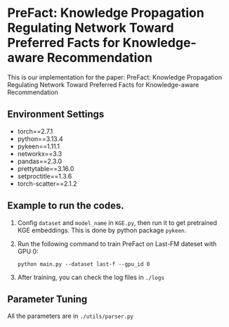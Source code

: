 # PreFact: Knowledge Propagation Regulating Network Toward Preferred Facts for Knowledge-aware Recommendation
This is our implementation for the paper: PreFact: Knowledge Propagation Regulating Network Toward Preferred Facts for Knowledge-aware Recommendation

## Environment Settings

- torch==2.7.1
- python==3.13.4
- pykeen==1.11.1
- networkx==3.3
- pandas==2.3.0
- prettytable==3.16.0
- setproctitle==1.3.6
- torch-scatter==2.1.2

## Example to run the codes.

1. Config `dataset` and `model_name` in `KGE.py`, then run it to get pretrained KGE embeddings. This is done by python package `pykeen`.

2. Run the following command to train PreFact on Last-FM dateset with GPU 0:

    ```
    python main.py --dataset last-f --gpu_id 0
    ```

3. After training, you can check the log files in `./logs`

## Parameter Tuning

All the parameters are in `./utils/parser.py`

